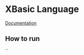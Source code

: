 # XBasic Language
[Documentation](https://documentation.alphasoftware.com/documentation/pages/Ref/Xbasic/index.xml)

## How to run
``

